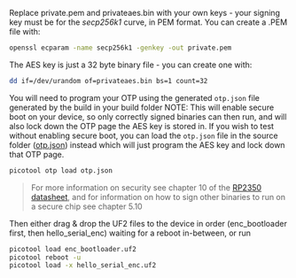 Replace private.pem and privateaes.bin with your own keys - your signing key must be for the _secp256k1_ curve, in PEM format. You can create a .PEM file with:

```bash
openssl ecparam -name secp256k1 -genkey -out private.pem
```

The AES key is just a 32 byte binary file - you can create one with:

```bash
dd if=/dev/urandom of=privateaes.bin bs=1 count=32
```

You will need to program your OTP using the generated `otp.json` file generated by the build in your build folder
NOTE: This will enable secure boot on your device, so only correctly signed binaries can then run, and will also lock down the OTP page the AES key is stored in. 
If you wish to test without enabling secure boot, you can load the `otp.json` file in the source folder ([otp.json](otp.json)) instead which will just program the AES key and lock down that OTP page.
```bash
picotool otp load otp.json
```

> For more information on security see chapter 10 of the [RP2350 datasheet](https://datasheets.raspberrypi.com/rp2350/rp2350-datasheet.pdf), and for information on how to sign other binaries to run on a secure chip see chapter 5.10

Then either drag & drop the UF2 files to the device in order (enc_bootloader first, then hello_serial_enc) waiting for a reboot in-between, or run
```bash
picotool load enc_bootloader.uf2
picotool reboot -u
picotool load -x hello_serial_enc.uf2
```
